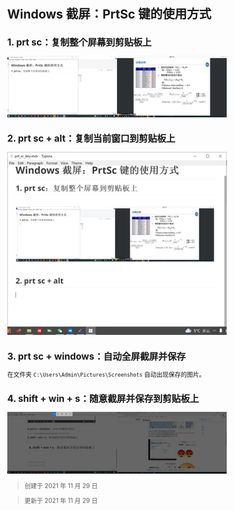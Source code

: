 # Windows 截屏：PrtSc 键的使用方式

## 1. prt sc：复制整个屏幕到剪贴板上

 ![prt_01](pics\prt_01.png)



## 2. prt sc + alt：复制当前窗口到剪贴板上



![prt_02](pics\prt_02.png)



## 3. prt sc + windows：自动全屏截屏并保存

在文件夹 `C:\Users\Admin\Pictures\Screenshots` 自动出现保存的图片。

## 4. shift + win + s：随意截屏并保存到剪贴板上



![prt_03](pics\prt_03.png)



> 创建于 2021 年 11 月 29 日


> 更新于 2021 年 11 月 29 日


